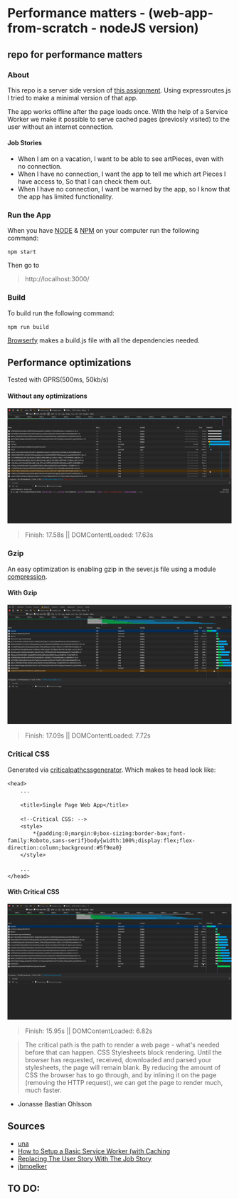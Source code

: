 # Performance matters - (web-app-from-scratch - nodeJS version)

## repo for performance matters 

### About
This repo is a server side version of [this assignment](https://github.com/olli208/web-app-from-scratch). Using expressroutes.js I tried to make a minimal version of that app. 

The app works offline after the page loads once. With the help of a Service Worker we make it possible to serve cached pages (previosly visited) to the user without an internet connection.

#### Job Stories
- When I am on a vacation, I want to be able to see artPieces, even with no connection.
- When I have no connection, I want the app to tell me which art Pieces I have access to, So that I can check them out.
- When I have no connection, I want be warned by the app, so I know that the app has limited functionality.

### Run the App
When you have [NODE](https://nodejs.org/en/) & [NPM](https://www.npmjs.com/) on your computer run the following command:
```
npm start
```
Then go to 
> http://localhost:3000/

### Build
To build run the following command:
```
npm run build
```
[Browserfy](http://browserify.org/) makes a build.js file with all the dependencies needed.

## Performance optimizations
Tested with GPRS(500ms, 50kb/s) 

#### Without any optimizations
![Without optimizations](audit/before.png)
> Finish: 17.58s || DOMContentLoaded: 17.63s

### Gzip
An easy optimization is enabling gzip in the sever.js file using a module [compression](https://www.npmjs.com/package/compression).

#### With Gzip
![With Gzip](audit/sw.png)
> Finish: 17.09s || DOMContentLoaded: 7.72s

### Critical CSS 
Generated via [criticalpathcssgenerator](https://jonassebastianohlsson.com/criticalpathcssgenerator/). Which makes te head look like:
```
<head>
    ...

    <title>Single Page Web App</title>

    <!--Critical CSS: -->
    <style>
        *{padding:0;margin:0;box-sizing:border-box;font-family:Roboto,sans-serif}body{width:100%;display:flex;flex-direction:column;background:#5f9ea0}
    </style>

    ...
</head>
```

#### With Critical CSS
![Without Critical CSS](audit/crit-css.png)
> Finish: 15.95s || DOMContentLoaded: 6.82s

> The critical path is the path to render a web page - what's needed before that can happen. CSS Stylesheets block rendering. Until the browser has requested, received, downloaded and parsed your stylesheets, the page will remain blank. By reducing the amount of CSS the browser has to go through, and by inlining it on the page (removing the HTTP request), we can get the page to render much, much faster.
- Jonasse Bastian Ohlsson


## Sources 
- [una](https://una.im/save-offline/#%F0%9F%92%81)
- [How to Setup a Basic Service Worker (with Caching](https://www.youtube.com/watch?v=BfL3pprhnms)
- [
Replacing The User Story With The Job Story](https://jtbd.info/replacing-the-user-story-with-the-job-story-af7cdee10c27)
- [jbmoelker](https://github.com/jbmoelker/workshop-cmd-pwa/tree/exercise-11-use-cached-page/src)


TO DO:
- 
